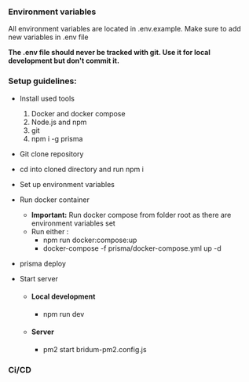 ### Environment variables

All environment variables are located in .env.example. Make sure to add new variables in .env file

**The .env file should never be tracked with git. Use it for local development but don't commit it.**

### Setup guidelines:

- Install used tools

  1. Docker and docker compose
  2. Node.js and npm
  3. git
  4. npm i -g prisma

- Git clone repository
- cd into cloned directory and run npm i
- Set up environment variables
- Run docker container
  - **Important:** Run docker compose from folder root as there are environment variables set
  - Run either :
    - npm run docker:compose:up
    - docker-compose -f prisma/docker-compose.yml up -d
- prisma deploy
- Start server
  - #### Local development
    - npm run dev
  - #### Server
    - pm2 start bridum-pm2.config.js

### Ci/CD
